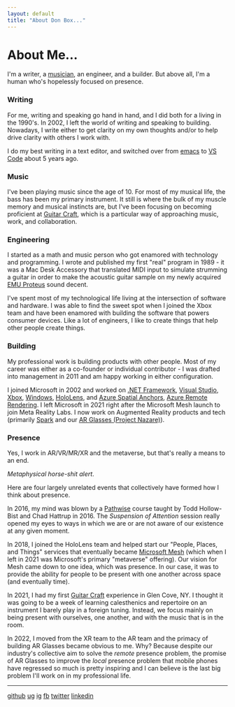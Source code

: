 ```yaml
---
layout: default
title: "About Don Box..."
---
```



# About Me...


I'm a writer, a [musician](music.html), an engineer, and a builder. But above all, I'm a human who's hopelessly focused on presence.

### Writing
For me, writing and speaking go hand in hand, and I did both for a living in the 1990's. In 2002, I left the world of writing and speaking to building. Nowadays, I write either to get clarity on my own thoughts and/or to help drive clarity with others I work with. 

I do my best writing in a text editor, and switched over from [emacs](https://www.gnu.org/software/emacs/) to [VS Code](https://code.visualstudio.com/) about 5 years ago. 

### Music

I've been playing music since the age of 10. For most of my musical life, the bass has been my primary instrument. It still is where the bulk of my muscle memory and musical instincts are, but I've been focusing on becoming proficient at [Guitar Craft](https://guitarcraft.com), which is a particular way of approaching music, work, and collaboration. 

### Engineering

I started as a math and music person who got enamored with technology and programming. I wrote and published my first "real" program in 1989 - it was a Mac Desk Accessory that 
translated MIDI input to simulate strumming a guitar in order to make the acoustic guitar sample on my newly acquired [EMU Proteus](https://en.wikipedia.org/wiki/E-mu_Proteus) sound decent. 

I've spent most of my technological life living at the intersection of software and hardware. I was able to find the sweet spot when I joined the Xbox team and have been enamored with building the software that powers consumer devices. Like a lot of engineers, I like to create things that help other people create things. 


### Building

My professional work is building products with other people. Most of my career was either as a co-founder or individual contributor - I was drafted into management in 2011 and am happy working in either configuration.  

I joined Microsoft in 2002 and worked on [.NET Framework](https://dotnet.microsoft.com/en-us/), [Visual Studio](https://visualstudio.com), [Xbox](https://xbox.com), [Windows](https://windows.com), [HoloLens](https://hololens.com), and [Azure Spatial Anchors](https://azure.microsoft.com/en-us/products/spatial-anchors/), [Azure Remote Rendering](https://azure.microsoft.com/en-us/products/remote-rendering). I left Microsoft in 2021 right after the Microsoft Mesh launch to join Meta Reality Labs. I now work on Augmented Reality products and tech (primarily [Spark](https://sparkar.facebook.com/ar-studio/) and our [AR Glasses (Project Nazare)](https://www.theverge.com/23022611/meta-facebook-nazare-ar-glasses-roadmap-2024)).  



### Presence

Yes, I work in AR/VR/MR/XR and the metaverse, but that's really a means to an end. 

*Metaphysical horse-shit alert*.

Here are four largely unrelated events that collectively have formed how I think about presence. 

In 2016, my mind was blown by a [Pathwise](https://pathwiseleadership.com) course taught by Todd Hollow-Bist and Chad Hattrup in 2016. The *Suspension of Attention* session really opened my eyes to ways in which we are or are not aware of our existence at any given moment. 

In 2018, I joined the HoloLens team and helped start our "People, Places, and Things" services that eventually became [Microsoft Mesh](https://www.microsoft.com/en-us/mesh) (which when I left in 2021 was Microsoft's primary "metaverse" offering). Our vision for Mesh came down to one idea, which was presence. In our case, it was to provide the ability for people to be present with one another across space (and eventually time). 

In 2021, I had my first [Guitar Craft](https://guitarcraft.com) experience in Glen Cove, NY. I thought it was going to be a week of learning calesthenics and repertoire on an instrument I barely play in a foreign tuning. Instead, we focus mainly on being present with ourselves, one another, and with the music that is in the room. 

In 2022, I moved from the XR team to the AR team and the primacy of building AR Glasses became obvious to me. Why? Because despite our industry's collective aim to solve the *remote* presence problem, the promise of AR Glasses to improve the *local* presence problem that mobile phones have regressed so much is pretty inspiring and I can believe is the last big problem I'll work on in my professional life.


---
[github](https://github.com/donbox)
[ug](https://www.ultimate-guitar.com/u/guidboy)
[ig](https://www.instagram.com/don.box/)
[fb](https://www.facebook.com/don.box)
[twitter](https://twitter.com/donbox)
[linkedin](https://www.linkedin.com/in/don-box-1a27b/)









